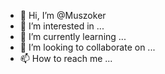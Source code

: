 - 👋 Hi, I’m @Muszoker
- 👀 I’m interested in ...
- 🌱 I’m currently learning ...
- 💞️ I’m looking to collaborate on ...
- 📫 How to reach me ...

<!---
Muszoker/Muszoker is a ✨ special ✨ repository because its `README.md` (this file) appears on your GitHub profile.
You can click the Preview link to take a look at your changes.
--->
